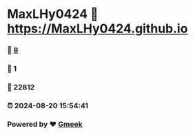 # MaxLHy0424 :link: https://MaxLHy0424.github.io 
### :page_facing_up: [8](https://MaxLHy0424.github.io/tag.html) 
### :speech_balloon: 1 
### :hibiscus: 22812 
### :alarm_clock: 2024-08-20 15:54:41 
### Powered by :heart: [Gmeek](https://github.com/Meekdai/Gmeek)
